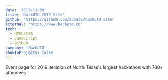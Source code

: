 ```yaml
---
date: '2019-11-09'
title: 'HackUTD 2019 Site'
github: 'https://github.com/acmutd/hackutd-site'
external: 'https://www.hackutd.co'
tech:
  - HTML/CSS
  - JavaScript
  - GitHub
company: 'HackUTD'
showInProjects: false
---
```


Event page for 2019 iteration of North Texas's largest hackathon with 700+ attendees
